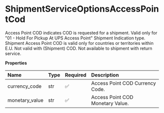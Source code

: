 # ShipmentServiceOptionsAccessPointCod

Access Point COD indicates COD is requested for a shipment. Valid only for "01 - Hold For Pickup At UPS Access Point" Shipment Indication type. Shipment Access Point COD is valid only for countries or territories within E.U.
Not valid with (Shipment) COD.
Not available to shipment with return service.

**Properties**

| Name           | Type | Required | Description                      |
| :------------- | :--- | :------- | :------------------------------- |
| currency_code  | str  | ✅       | Access Point COD Currency Code.  |
| monetary_value | str  | ✅       | Access Point COD Monetary Value. |

<!-- This file was generated by liblab | https://liblab.com/ -->
